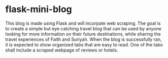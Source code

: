 # flask-mini-blog
This blog is made using Flask and will incorpate web scraping. The goal is to create a simple but eye catching travel blog that can be used by anyone looking for more information on their future destinations, while sharing the travel experiences of Faith and Suriyah. When the blog is successfully ran, it is expected to show organized tabs that are easy to read. One of the tabs shall include a scraped webpage of reviews or hotels. 